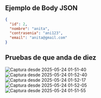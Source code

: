 
## Ejemplo de Body JSON
```json
{
  "id": 2,
  "nombre": "anita",
  "contrasenia": "ani123",
  "email": "anita@gmail.com"
}
```
## Pruebas de que anda de diez
![Captura desde 2025-05-24 01-51-40](https://github.com/user-attachments/assets/f1a3d577-942b-46a4-acac-0ea0807f91d7)
![Captura desde 2025-05-24 01-52-40](https://github.com/user-attachments/assets/43549f70-8246-4717-8b10-89a1805ffb56)
![Captura desde 2025-05-24 01-52-17](https://github.com/user-attachments/assets/03270f82-dfb0-4a04-a6af-ea8477df2038)
![Captura desde 2025-05-24 01-52-05](https://github.com/user-attachments/assets/5c67fc26-5700-4984-b411-e8d0f355d404)
![Captura desde 2025-05-24 01-51-55](https://github.com/user-attachments/assets/8aa7ec0d-61fe-484e-b629-fca6ee36f7db)
